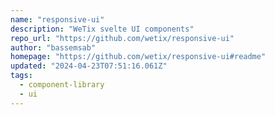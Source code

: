 ```yaml
---
name: "responsive-ui"
description: "WeTix svelte UI components"
repo_url: "https://github.com/wetix/responsive-ui"
author: "bassemsab"
homepage: "https://github.com/wetix/responsive-ui#readme"
updated: "2024-04-23T07:51:16.061Z"
tags: 
  - component-library
  - ui
---
```

